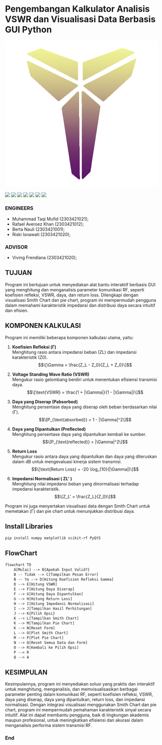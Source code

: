 # Pengembangan Kalkulator Analisis VSWR dan Visualisasi Data Berbasis GUI Python

![](https://github.com/fidellim/KB24-tribute-page/blob/master/images/black-mamba-kobe-logo.png?raw=true)

![](https://img.shields.io/github/stars/pandao/editor.md.svg) ![](https://img.shields.io/github/forks/pandao/editor.md.svg) ![](https://img.shields.io/badge/TAQI-MUFID-orange
) ![](https://img.shields.io/badge/RAFAEL-AVEROEZ-white
) ![](https://img.shields.io/badge/RISKI-ISNA-yellow
) ![](https://img.shields.io/badge/BERTA-NAULI-pink
) ![](https://img.shields.io/badge/python-v3.11.9-blue)

### ENGINEERS

- Muhammad Taqi Mufid        (2303421021);
- Rafael Averoez Khan        (2303421012);
- Berta Nauli                (2303421001);
- Riski Isnawati             (2303421020);

### ADVISOR

- Viving Frendiana           (2303421020);

## TUJUAN

Program ini bertujuan untuk menyediakan alat bantu interaktif berbasis GUI yang menghitung dan menganalisis parameter komunikasi RF, seperti koefisien refleksi, VSWR, daya, dan return loss. Dilengkapi dengan visualisasi Smith Chart dan pie chart, program ini mempermudah pengguna dalam memahami karakteristik impedansi dan distribusi daya secara intuitif dan efisien.

## KOMPONEN KALKULASI

Program ini memiliki beberapa komponen kalkulasi utama, yaitu:  

1. **Koefisien Refleksi (Γ)**  
   Menghitung rasio antara impedansi beban (ZL) dan impedansi karakteristik (Z0).  
   $$\[\Gamma = \frac{Z_L - Z_0}{Z_L + Z_0}\]$$

2. **Voltage Standing Wave Ratio (VSWR)**  
   Mengukur rasio gelombang berdiri untuk menentukan efisiensi transmisi daya.  
   $$\[\text{VSWR} = \frac{1 + |\Gamma|}{1 - |\Gamma|}\]$$

3. **Daya yang Diserap (Pabsorbed)**  
   Menghitung persentase daya yang diserap oleh beban berdasarkan nilai (Γ).  
   $$\[P_{\text{absorbed}} = 1 - |\Gamma|^2\]$$

4. **Daya yang Dipantulkan (Preflected)**  
   Menghitung persentase daya yang dipantulkan kembali ke sumber.  
   $$\[P_{\text{reflected}} = |\Gamma|^2\]$$

5. **Return Loss**  
   Mengukur rasio antara daya yang dipantulkan dan daya yang diteruskan dalam dB untuk mengevaluasi kinerja sistem transmisi.  
   $$\[\text{Return Loss} = -20 \log_{10}(|\Gamma|)\]$$

6. **Impedansi Normalisasi ( ZL' )**  
   Menghitung nilai impedansi beban yang dinormalisasi terhadap impedansi karakteristik.  
   $$\[Z_L' = \frac{Z_L}{Z_0}\]$$

Program ini juga menyertakan visualisasi data dengan Smith Chart untuk memetakan (Γ) dan pie chart untuk menunjukkan distribusi daya.

## Install Libraries

```
pip install numpy matplotlib scikit-rf PyQt5
```

## FlowChart

```mermaid
flowchart TD
    A[Mulai] --> B{Apakah Input Valid?}
    B -- Tidak --> C[Tampilkan Pesan Error]
    B -- Ya --> D[Hitung Koefisien Refleksi Gamma]
    D --> E[Hitung VSWR]
    E --> F[Hitung Daya Diserap]
    F --> G[Hitung Daya Dipantulkan]
    G --> H[Hitung Return Loss]
    H --> I[Hitung Impedansi Normalisasi]
    I --> J[Tampilkan Hasil Perhitungan]
    J --> K{Pilih Opsi}
    K --> L[Tampilkan Smith Chart]
    K --> M[Tampilkan Pie Chart]
    K --> N[Reset Form]
    L --> O[Plot Smith Chart]
    M --> P[Plot Pie Chart]
    N --> Q[Reset Semua Data dan Form]
    O --> R[Kembali ke Pilih Opsi]
    P --> R
    Q --> A
```

## KESIMPULAN

Kesimpulannya, program ini menyediakan solusi yang praktis dan interaktif untuk menghitung, menganalisis, dan memvisualisasikan berbagai parameter penting dalam komunikasi RF, seperti koefisien refleksi, VSWR, daya yang diserap, daya yang dipantulkan, return loss, dan impedansi normalisasi. Dengan integrasi visualisasi menggunakan Smith Chart dan pie chart, program ini mempermudah pemahaman karakteristik sinyal secara intuitif. Alat ini dapat membantu pengguna, baik di lingkungan akademis maupun profesional, untuk meningkatkan efisiensi dan akurasi dalam menganalisis performa sistem transmisi RF.


### End

